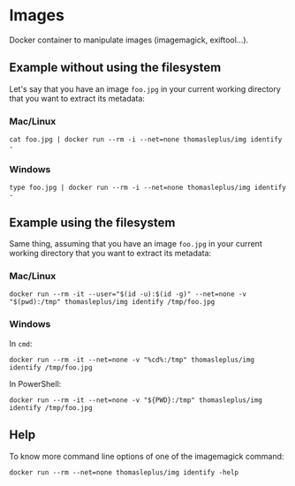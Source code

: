 # Images

Docker container to manipulate images (imagemagick, exiftool...).

## Example without using the filesystem

Let's say that you have an image `foo.jpg` in your current working directory that you want to extract its metadata:

### Mac/Linux

```
cat foo.jpg | docker run --rm -i --net=none thomasleplus/img identify -
```

### Windows

```
type foo.jpg | docker run --rm -i --net=none thomasleplus/img identify -
```

## Example using the filesystem

Same thing, assuming that you have an image `foo.jpg` in your current working directory that you want to extract its metadata:

### Mac/Linux

```
docker run --rm -it --user="$(id -u):$(id -g)" --net=none -v "$(pwd):/tmp" thomasleplus/img identify /tmp/foo.jpg
```

### Windows

In `cmd`:

```
docker run --rm -it --net=none -v "%cd%:/tmp" thomasleplus/img identify /tmp/foo.jpg
```

In PowerShell:

```
docker run --rm -it --net=none -v "${PWD}:/tmp" thomasleplus/img identify /tmp/foo.jpg
```

## Help

To know more command line options of one of the imagemagick command:

```
docker run --rm --net=none thomasleplus/img identify -help
```
